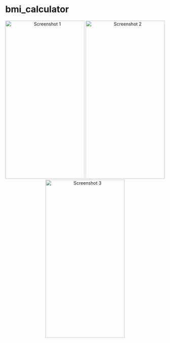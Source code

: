 # bmi_calculator

<p align="center">
  <img src="https://user-images.githubusercontent.com/115031668/235644832-90d09847-34ce-4c9a-8c19-44035080640c.png" alt="Screenshot 1" width="250" height="500">
  <img src="https://user-images.githubusercontent.com/115031668/235644848-3329394e-f55b-47b4-8ba9-7aa40e17d9d0.png" alt="Screenshot 2" width="250" height="500">
  <img src="https://user-images.githubusercontent.com/115031668/235644866-11e664d8-7d89-4ac1-b764-78163bd7f86b.png" alt="Screenshot 3" width="250" height="500">
</p>
